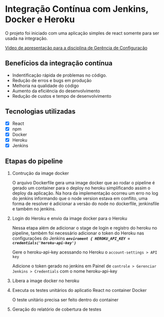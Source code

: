 # Integração Contínua com Jenkins, Docker e Heroku

O projeto foi iniciado com uma aplicação simples de react somente para ser usada na integração.

[Video de apresentação para a disciplina de Gerência de Configuração](https://www.youtube.com/watch?v=_lcHn7Z3xig)

## Benefícios da integração contínua

- Indentificação rápida de problemas no código.
- Redução de erros e bugs em produção
- Melhoria na qualidade do código
- Aumento da eficiência do desenvolvimento
- Redução de custos e tempo de desenvolvimento

## Tecnologias utilizadas

- [X] React
- [X] npm
- [X] Docker
- [X] Heroku
- [X] Jenkins

## Etapas do pipeline

1. Contrução da image docker
   
     O arquivo Dockerfile gera uma image docker que ao rodar o pipeline é gerado um container para o deploy no heroku simplificando assim o deploy da aplicação.
      Na hora da implementação ocorreu um erro no log do jenkins informando que o node version estava em conflito, uma forma de resolver é adicionar a versão do node no dockerfile, jenkinsfile e também no jenkins.
   
2. Login do Heroku e envio da image docker para o Heroku 

   Nessa etapa além de adicionar o stage de login e registro do heroku no pipeline, também foi necessário adicionar o token do Heroku nas configurações do Jenkins
   ***```enviroment { HEROKU_API_KEY = credentials('heroku-api-key')```***
   
   Gere o heroku-api-key acessando no Heroku o ```account-settings > API key```
   
   Adicione o token gerado no jenkins em Painel de ```controle > Gerenciar Jenkins > Credentials``` com o nome heroku-api-key
   
3. Libera a image docker no heroku
 
4. Executa os testes unitários do aplicatio React no container Docker

   O teste unitário precisa ser feito dentro do container 

5. Geração do relatório de cobertura de testes







